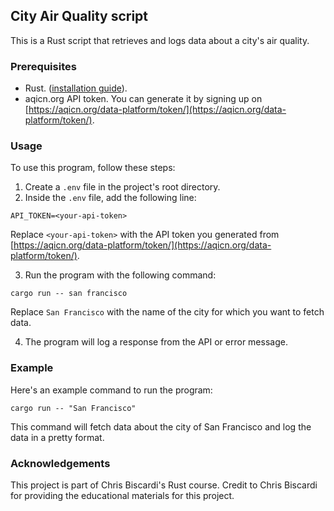 ## City Air Quality script

This is a Rust script that retrieves and logs data about a city's air quality.

### Prerequisites

- Rust. ([installation guide](https://www.rust-lang.org/tools/install)).
- aqicn.org API token. You can generate it by signing up on [https://aqicn.org/data-platform/token/](https://aqicn.org/data-platform/token/).

### Usage

To use this program, follow these steps:

1. Create a `.env` file in the project's root directory.
2. Inside the `.env` file, add the following line:

```
API_TOKEN=<your-api-token>
```

Replace `<your-api-token>` with the API token you generated from [https://aqicn.org/data-platform/token/](https://aqicn.org/data-platform/token/).

3. Run the program with the following command:

```
cargo run -- san francisco
```

Replace `San Francisco` with the name of the city for which you want to fetch data.

4. The program will log a response from the API or error message.

### Example

Here's an example command to run the program:

```
cargo run -- "San Francisco"
```

This command will fetch data about the city of San Francisco and log the data in a pretty format.

### Acknowledgements

This project is part of Chris Biscardi's Rust course. Credit to Chris Biscardi for providing the educational materials for this project.
